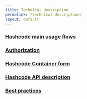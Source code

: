 ```yaml
---
title: Technical description
permalink: /technical-description/
layout: default
---
```

### [Hashcode main usage flows](../hashcode-api-usage-flows)
### [Authorization](../authorization)
### [Hashcode Container form](../hashcode-container-form)
### [Hashcode API description](../hashcode-api-description)
### [Best practices](../best-practices)



